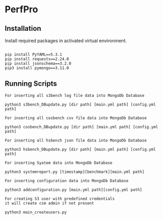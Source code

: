 # PerfPro
## Installation


Install required packages in activated virtual environment.
```

pip install PyYAML==5.3.1
pip install requests==2.24.0
pip install jsonschema==3.2.0
pip3 install pymongo==3.11.0

```

## Running Scripts
```
For inserting all s3bench log file data into MongoDb Database

python3 s3bench_DBupdate.py [dir path] [main.yml path] [config.yml path]
```
```
For inserting all cosbench csv file data into MongoDb Database

python3 cosbench_DBupdate.py [dir path] [main.yml path] [config.yml path]
```
```
For inserting all hsbench json file data into MongoDb Database

python3 hsbench_DBupdate.py [dir path] [main.yml path] [config.yml path]
```
```
For inserting Syatem data into MongoDb Database

python3 systemreport.py [timestamp][benchmark][main.yml path]
```
```
For inserting configuration data into MongoDb Database

python3 addconfiguration.py [main.yml path][config.yml path]
```
```
For creating S3 user with predefined credentials
it will create csm admin if not present

python3 main_createusers.py
```

